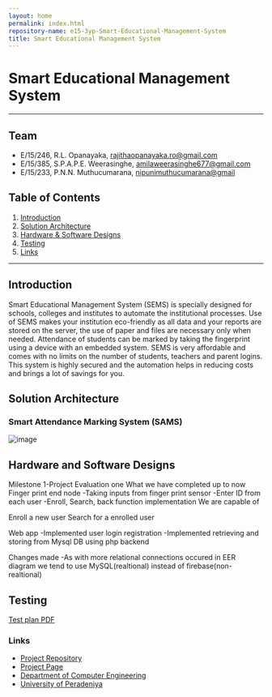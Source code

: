 ```yaml
---
layout: home
permalink: index.html
repository-name: e15-3yp-Smart-Educational-Management-System
title: Smart Educational Management System
---
```


# Smart Educational Management System

---

## Team
-  E/15/246, R.L. Opanayaka, [rajithaopanayaka.ro@gmail.com](mailto:rajithaopanayaka.ro@gmail.com)
-  E/15/385, S.P.A.P.E. Weerasinghe, [amilaweerasinghe677@gmail.com](mailto:amilaweerasinghe677@gmail.com)
-  E/15/233, P.N.N. Muthucumarana, [nipunimuthucumarana@gmail](mailto:nipunimuthucumarana@gmail)

## Table of Contents
1. [Introduction](#introduction)
2. [Solution Architecture](#solution-architecture )
3. [Hardware & Software Designs](#hardware-and-software-designs)
4. [Testing](#testing)
5. [Links](#links)

---

## Introduction

Smart Educational Management System (SEMS) is specially designed for schools, colleges and institutes to automate the institutional processes. Use of SEMS makes your institution eco-friendly as all data and your reports are stored on the server, the use of paper and files are necessary only when needed. Attendance of students can be marked by taking the fingerprint using a device with an embedded system. SEMS is very affordable and comes with no limits on the number of students, teachers and parent logins. This system is highly secured and the automation helps in reducing costs and brings a lot of savings for you.


## Solution Architecture
### Smart Attendance Marking System (SAMS)

![image](https://user-images.githubusercontent.com/73756777/119204885-4df95e80-bab4-11eb-83c0-76c2cac5e595.png)

## Hardware and Software Designs

Milestone 1-Project Evaluation one 
What we have completed up to now
Finger print end node
-Taking inputs from finger print sensor
-Enter ID from each user
-Enroll, Search, back function implementation
We are capable of

Enroll a new user
Search for a enrolled user
 

Web app 
-Implemented user login registration
-Implemented retrieving and storing from Mysql DB using php backend
 

Changes made
-As with more relational connections occured in EER diagram we tend to use MySQL(realtional) instead of firebase(non-realtional)

## Testing

[Test plan PDF](https://github.com/cepdnaclk/e15-3yp-Smart-Educational-Management-System/blob/main/docs/Smart%20Attendance%20Marking%20System_test_plan.pdf)


### Links  
- <a href = "https://github.com/cepdnaclk/e15-3yp-Smart-Educational-Management-System" target = "_blank"> Project Repository </a>
- <a href = "https://cepdnaclk.github.io/e15-3yp-Smart-Educational-Management-System/" target = "_blank">Project Page</a>
- <a href = "http://www.ce.pdn.ac.lk/" target = "_blank">Department of Computer Engineering</a>
- <a href = "https://eng.pdn.ac.lk/" target = "_blank">University of Peradeniya</a>


[//]: # (Please refer this to learn more about Markdown syntax)
[//]: # (https://github.com/adam-p/markdown-here/wiki/Markdown-Cheatsheet)
